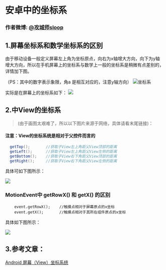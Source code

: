 # 安卓中的坐标系
### 作者微博: [@攻城师sloop](http://weibo.com/5459430586)

## 1.屏幕坐标系和数学坐标系的区别
由于移动设备一般定义屏幕左上角为坐标原点，向右为x轴增大方向，向下为y轴增大方向，所以在手机屏幕上的坐标系与数学上一般的坐标系是稍微有点差别的，详情加下图。

（PS：其中的数字表示象限，角a 是相互对应的，注意y轴方向）
![坐标系](https://github.com/GcsSloop/AndroidNote/blob/master/%E9%97%AE%E9%A2%98/%E5%9D%90%E6%A0%87%E7%B3%BB/Art/%E5%9D%90%E6%A0%87%E7%B3%BB.png)

实际是在屏幕上的坐标系如下：
![](https://github.com/GcsSloop/AndroidNote/blob/master/%E9%97%AE%E9%A2%98/%E5%9D%90%E6%A0%87%E7%B3%BB/Art/%E5%9D%90%E6%A0%87%E7%B3%BB1.png)

## 2.中View的坐标系
> (由于画图太艰难了，所以以下图片来源于网络，具体请看末尾链接)：

#### 注意：View的坐标系统是相对于父控件而言的

``` java
  getTop();       //获取子View左上角距父View顶部的距离
  getLeft();      //获取子View左上角距父View左侧的距离
  getBottom();    //获取子View右下角距父View顶部的距离
  getRight();     //获取子View右下角距父View左侧的距离
```
具体可如下图所示：

![](https://github.com/GcsSloop/AndroidNote/blob/master/%E9%97%AE%E9%A2%98/%E5%9D%90%E6%A0%87%E7%B3%BB/Art/%E5%9D%90%E6%A0%87%E7%B3%BB5.png)

### MotionEvent中 getRowX() 和 getX() 的区别
```
    event.getRowX();    //触摸点相对于屏幕原点的x坐标
    event.getX();       //触摸点相对于其所在组件原点的x坐标
```
具体如下图所示：

![](https://github.com/GcsSloop/AndroidNote/blob/master/%E9%97%AE%E9%A2%98/%E5%9D%90%E6%A0%87%E7%B3%BB/Art/%E5%9D%90%E6%A0%87%E7%B3%BB4.gif)

## 3.参考文章：
[Android 屏幕（View）坐标系统](http://blog.csdn.net/wangjinyu501/article/details/21827341)


